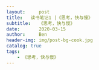 ```yaml
---
layout:     post
title:   读书笔记1 |《思考，快与慢》
subtitle:   《思考，快与慢》
date:       2020-03-15
author:     Ben
header-img: img/post-bg-cook.jpg
catalog: true
tags:
    - 《思考，快与慢》
---
```





